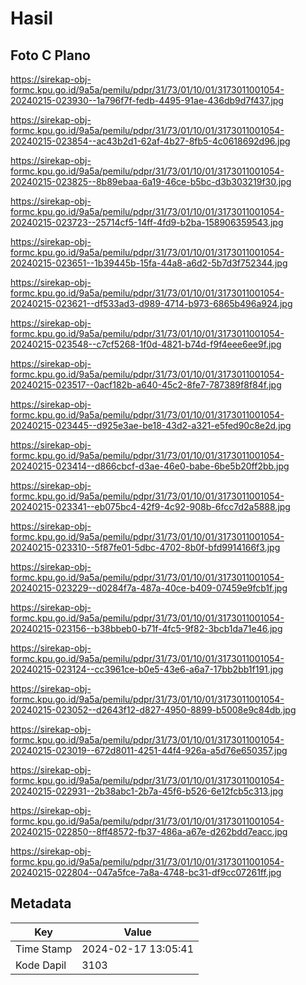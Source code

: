 # Hasil

## Foto C Plano

https://sirekap-obj-formc.kpu.go.id/9a5a/pemilu/pdpr/31/73/01/10/01/3173011001054-20240215-023930--1a796f7f-fedb-4495-91ae-436db9d7f437.jpg

https://sirekap-obj-formc.kpu.go.id/9a5a/pemilu/pdpr/31/73/01/10/01/3173011001054-20240215-023854--ac43b2d1-62af-4b27-8fb5-4c0618692d96.jpg

https://sirekap-obj-formc.kpu.go.id/9a5a/pemilu/pdpr/31/73/01/10/01/3173011001054-20240215-023825--8b89ebaa-6a19-46ce-b5bc-d3b303219f30.jpg

https://sirekap-obj-formc.kpu.go.id/9a5a/pemilu/pdpr/31/73/01/10/01/3173011001054-20240215-023723--25714cf5-14ff-4fd9-b2ba-158906359543.jpg

https://sirekap-obj-formc.kpu.go.id/9a5a/pemilu/pdpr/31/73/01/10/01/3173011001054-20240215-023651--1b39445b-15fa-44a8-a6d2-5b7d3f752344.jpg

https://sirekap-obj-formc.kpu.go.id/9a5a/pemilu/pdpr/31/73/01/10/01/3173011001054-20240215-023621--df533ad3-d989-4714-b973-6865b496a924.jpg

https://sirekap-obj-formc.kpu.go.id/9a5a/pemilu/pdpr/31/73/01/10/01/3173011001054-20240215-023548--c7cf5268-1f0d-4821-b74d-f9f4eee6ee9f.jpg

https://sirekap-obj-formc.kpu.go.id/9a5a/pemilu/pdpr/31/73/01/10/01/3173011001054-20240215-023517--0acf182b-a640-45c2-8fe7-787389f8f84f.jpg

https://sirekap-obj-formc.kpu.go.id/9a5a/pemilu/pdpr/31/73/01/10/01/3173011001054-20240215-023445--d925e3ae-be18-43d2-a321-e5fed90c8e2d.jpg

https://sirekap-obj-formc.kpu.go.id/9a5a/pemilu/pdpr/31/73/01/10/01/3173011001054-20240215-023414--d866cbcf-d3ae-46e0-babe-6be5b20ff2bb.jpg

https://sirekap-obj-formc.kpu.go.id/9a5a/pemilu/pdpr/31/73/01/10/01/3173011001054-20240215-023341--eb075bc4-42f9-4c92-908b-6fcc7d2a5888.jpg

https://sirekap-obj-formc.kpu.go.id/9a5a/pemilu/pdpr/31/73/01/10/01/3173011001054-20240215-023310--5f87fe01-5dbc-4702-8b0f-bfd9914166f3.jpg

https://sirekap-obj-formc.kpu.go.id/9a5a/pemilu/pdpr/31/73/01/10/01/3173011001054-20240215-023229--d0284f7a-487a-40ce-b409-07459e9fcb1f.jpg

https://sirekap-obj-formc.kpu.go.id/9a5a/pemilu/pdpr/31/73/01/10/01/3173011001054-20240215-023156--b38bbeb0-b71f-4fc5-9f82-3bcb1da71e46.jpg

https://sirekap-obj-formc.kpu.go.id/9a5a/pemilu/pdpr/31/73/01/10/01/3173011001054-20240215-023124--cc3961ce-b0e5-43e6-a6a7-17bb2bb1f191.jpg

https://sirekap-obj-formc.kpu.go.id/9a5a/pemilu/pdpr/31/73/01/10/01/3173011001054-20240215-023052--d2643f12-d827-4950-8899-b5008e9c84db.jpg

https://sirekap-obj-formc.kpu.go.id/9a5a/pemilu/pdpr/31/73/01/10/01/3173011001054-20240215-023019--672d8011-4251-44f4-926a-a5d76e650357.jpg

https://sirekap-obj-formc.kpu.go.id/9a5a/pemilu/pdpr/31/73/01/10/01/3173011001054-20240215-022931--2b38abc1-2b7a-45f6-b526-6e12fcb5c313.jpg

https://sirekap-obj-formc.kpu.go.id/9a5a/pemilu/pdpr/31/73/01/10/01/3173011001054-20240215-022850--8ff48572-fb37-486a-a67e-d262bdd7eacc.jpg

https://sirekap-obj-formc.kpu.go.id/9a5a/pemilu/pdpr/31/73/01/10/01/3173011001054-20240215-022804--047a5fce-7a8a-4748-bc31-df9cc07261ff.jpg


## Metadata

| Key        | Value               |
| ---------- | ------------------- |
| Time Stamp | 2024-02-17 13:05:41 |
| Kode Dapil | 3103                |



